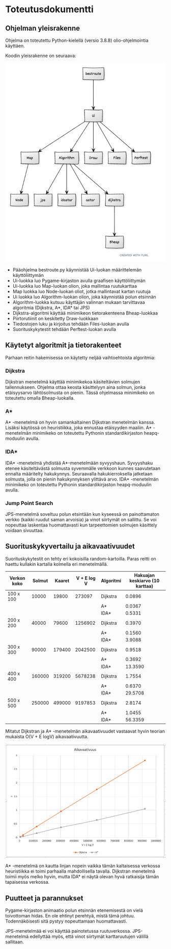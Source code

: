 # Toteutusdokumentti

## Ohjelman yleisrakenne

Ohjelma on toteutettu Python-kielellä (versio 3.8.8) olio-ohjelmointia käyttäen.  

Koodin yleisrakenne on seuraava:

<img src="/dokumentaatio/png/uml-kaavio.png" width="750">

- Pääohjelma bestroute.py käynnistää Ui-luokan määrittelemän käyttöliittymän
- Ui-luokka luo Pygame-kirjaston avulla graafisen käyttöliittymän
- Ui-luokka luo Map-luokan olion, joka mallintaa ruutukarttaa
- Map luokka luo Node-luokan oliot, jotka mallintavat kartan ruutuja
- Ui luokka luo Algorithm-luokan olion, joka käynnistää polun etsinnän
- Algorithm-luokka kutsuu käyttäjän valinnan mukaan tarvittavaa algoritmia (Dijkstra, A*, IDA* tai JPS)
- Dijkstra-algoritmi käyttää minimikeon tietorakenteena Bheap-luokkaa
- Piirtorutiinit on keskitetty Draw-luokkaan
- Tiedostojen luku ja kirjoitus tehdään Files-luokan avulla
- Suorituskykytestit tehdään Perftest-luokan avulla

## Käytetyt algoritmit ja tietorakenteet

Parhaan reitin hakemisessa on käytetty neljää vaihtoehtoista algoritmia:

### Dijkstra
Dijkstran menetelmä käyttää minimikekoa käsiteltävien solmujen tallennukseen.  Ohjelma ottaa keosta käsittelyyn aina solmun, jonka etäisyysarvo lähtösolmusta on pienin.  Tässä ohjelmassa minimikeko on toteutettu omalla Bheap-luokalla.

### A*
A* -menetelmä on hyvin samankaltainen Dijkstran menetelmän kanssa.  Lisäksi käytössä on  heuristiikka, joka ennustaa etäisyyden maaliin.  A* -menetelmän minimikeko on toteutettu Pythonin standardikirjaston heapq-moduulin avulla.

### IDA*
IDA* -menetelmä yhdistää A*-menetelmään syvyyshaun.  Syvyyshaku etenee käsiteltävästä solmusta syvemmälle verkkoon kunnes saavutetaan ennalta määritelty hakukynnys. Seuraavalla hakukierroksella jatketaan solmusta, jolla on pienin hakukynnyksen ylittävä arvo.  IDA* -menetelmän minimikeko on toteutettu Pythonin standardikirjaston heapq-moduulin avulla.

### Jump Point Search
JPS-menetelmä soveltuu polun etsintään kun kyseessä on painottamaton verkko (kaikki ruudut saman arvoisia) ja vinot siirtymät on sallittu.  Se voi nopeuttaa laskentaa huomattavasti kun tarpeettomien solmujen käsittely voidaan sivuuttaa.

## Suorituskykyvertailu ja aikavaativuudet

Suorituskykytestit on tehty eri kokoisilla random-kartoilla.  Paras reitti on haettu kullakin kartalla kolmella eri menetelmällä.

Verkon koko | Solmut | Kaaret | V + E log V | Algoritmi | Hakuajan keskiarvo (10 karttaa)|
--------|--------|--------|--------|-------------|-------------|
| 100 x 100 | 10000 | 19800 | 273097 | Dijkstra | 0.0896 |
| | | | | A\* | 0.0367 |
| | | | | IDA\* | 0.5331 |
| 200 x 200 | 40000 | 79600 | 1256902 | Dijkstra | 0.3970 |
| | | | | A\*     | 0.1560 |
| | | | | IDA\*   | 3.9088 |
| 300 x 300 | 90000 | 179400 | 2042500 | Dijkstra | 0.9518 |
| | | | | A\*     | 0.3692 |
| | | | | IDA\*   | 13.3590 |
| 400 x 400 | 160000 | 319200 | 5678238 | Dijkstra | 1.7554 |
| | | | | A\*      | 0.6370 |
| | | | | IDA\*    | 29.5708 |
| 500 x 500 | 250000 | 499000 | 9197853 | Dijkstra | 2.8174  |
| | | | | A\*     | 1.0455  |
| | | | | IDA\*   | 56.3359 |

Mitatut Dijkstran ja A\* -menetelmän aikavaativuudet vastaavat hyvin teorian mukaista O(V + E logV) aikavaativuutta.

<img src="/dokumentaatio/png/aikavaativuus.png" width="750">

A\* -menetelmä on kautta linjan nopein vaikka tämän kaltaisessa verkossa heuristiikka ei toimi parhaalla mahdollisella tavalla.  Dijkstran menetelmä toimii myös melko hyvin, mutta IDA\* ei näytä olevan hyvä ratkaisija tämän tapaisessa verkossa.

## Puutteet ja parannukset

Pygame-kirjaston animaatio polun etsinnän etenemisestä on vielä toivottoman hidas.  En ole ehtinyt perehtyä, mistä tämä johtuu.  Todennäköisesti sitä pystyy nopeuttamaan huomattavasti.

JPS-menetelmää ei voi käyttää painotetussa ruutuverkossa.  JPS-menetelmä edellyttää myös, että vinot siirtymät karttaruutujen välillä sallitaan.